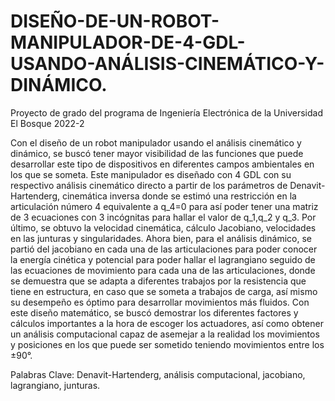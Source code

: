 # DISEÑO-DE-UN-ROBOT-MANIPULADOR-DE-4-GDL-USANDO-ANÁLISIS-CINEMÁTICO-Y-DINÁMICO.
Proyecto de grado del programa de Ingeniería Electrónica  de la Universidad El Bosque 2022-2

Con el diseño de un robot manipulador usando el análisis cinemático y dinámico, se buscó tener mayor visibilidad de las funciones que puede 
desarrollar este tipo de dispositivos en diferentes campos ambientales en los que se someta. Este manipulador es diseñado con 4 GDL con su 
respectivo análisis cinemático directo a partir de los parámetros de Denavit-Hartenderg, cinemática inversa donde se estimó una restricción 
en la articulación número 4 equivalente a q_4=0  para así poder tener una matriz de 3 ecuaciones con 3 incógnitas para hallar el valor de 
q_1,q_2  y q_3. Por último, se obtuvo la velocidad cinemática, cálculo Jacobiano, velocidades en las junturas y singularidades. Ahora bien, 
para el análisis dinámico, se partió del jacobiano en cada una de las articulaciones para poder conocer la energía cinética y potencial para 
poder hallar el lagrangiano seguido de las ecuaciones de movimiento para cada una de las articulaciones, donde se demuestra que se adapta a 
diferentes trabajos por la resistencia que tiene en estructura, en caso que se someta a trabajos de carga, así mismo su desempeño es óptimo 
para desarrollar movimientos más fluidos. Con este diseño matemático, se buscó demostrar los diferentes factores y cálculos importantes a la 
hora de escoger los actuadores, así como obtener un análisis computacional capaz de asemejar a la realidad los movimientos y posiciones en 
los que puede ser sometido teniendo movimientos entre los ±90°.


Palabras Clave: Denavit-Hartenderg, análisis computacional, jacobiano, lagrangiano, junturas.
